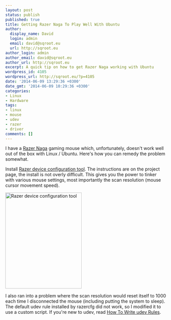 ```yaml
---
layout: post
status: publish
published: true
title: Getting Razer Naga To Play Well With Ubuntu
author:
  display_name: David
  login: admin
  email: david@sqroot.eu
  url: http://sqroot.eu
author_login: admin
author_email: david@sqroot.eu
author_url: http://sqroot.eu
excerpt: A quick tip on how to get Razer Naga working with Ubuntu
wordpress_id: 4105
wordpress_url: http://sqroot.eu/?p=4105
date: '2014-06-09 13:29:36 +0300'
date_gmt: '2014-06-09 10:29:36 +0300'
categories:
- Linux
- Hardware
tags:
- linux
- mouse
- udev
- razer
- driver
comments: []
---
```

<p>I have a <a href="http://www.razerzone.com/gaming-mice/razer-naga/">Razer Naga</a> gaming mouse which, unfortunately, doesn't work well out of the box with Linux / Ubuntu. Here's how you can remedy the problem somewhat.</p>
<p>Install <a href="http://bues.ch/cms/hacking/razercfg.html">Razer device configuration tool</a>. The instructions are on the project page, the install is not overly difficult. This gives you the power to tinker with various mouse settings, most importantly the scan resolution (mouse cursor movement speed).</p>
<p><a href="http://sqroot.eu/wp-content/uploads/2014/06/Razer-device-configuration_001.png"><img class="alignnone size-medium wp-image-4108" src="http://sqroot.eu/wp-content/uploads/2014/06/Razer-device-configuration_001-239x300.png" alt="Razer device configuration tool" width="239" height="300" /></a></p>
<p>I also ran into a problem where the scan resolution would reset itself to 1000 each time I disconnected the mouse (including putting the system to sleep). The default udev rule installed by razercfg did not work, so I modified it to use a custom script. If you're new to udev, read <a href="http://hackaday.com/2009/09/18/how-to-write-udev-rules/">How To Write udev Rules</a>.</p>
<p><script src="https://gist.github.com/anroots/259cdb7c6e28b36ca711.js"></script></p>
